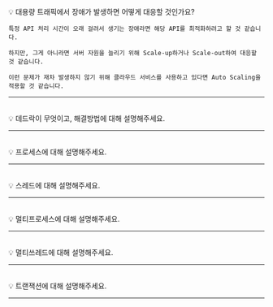 <br>
💡 대용량 트래픽에서 장애가 발생하면 어떻게 대응할 것인가요?  

```
특정 API 처리 시간이 오래 걸려서 생기는 장애라면 해당 API를 최적화하려고 할 것 같습니다.  

하지만, 그게 아니라면 서버 자원을 늘리기 위해 Scale-up하거나 Scale-out하여 대응할 것 같습니다.  

이런 문제가 재차 발생하지 않기 위해 클라우드 서비스를 사용하고 있다면 Auto Scaling을 적용할 것 같습니다.
```

---
<br>
💡 데드락이 무엇이고, 해결방법에 대해 설명해주세요.

---
<br>
💡 프로세스에 대해 설명해주세요.

---
<br>
💡 스레드에 대해 설명해주세요.

---
<br>
💡 멀티프로세스에 대해 설명해주세요.

---
<br>
💡 멀티쓰레드에 대해 설명해주세요.

---
<br>
💡 트랜잭션에 대해 설명해주세요.

---
<br>
